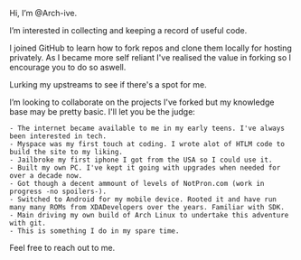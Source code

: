 Hi, I’m @Arch-ive.

I’m interested in collecting and keeping a record of useful code. 

I joined GitHub to learn how to fork repos and clone them locally for hosting privately. As I became more self reliant I've realised the value in forking so I encourage you to do so aswell.

Lurking my upstreams to see if there's a spot for me.

I’m looking to collaborate on the projects I've forked but my knowledge base may be pretty basic. I'll let you be the judge:

	- The internet became available to me in my early teens. I've always been interested in tech.
	- Myspace was my first touch at coding. I wrote alot of HTLM code to build the site to my liking.
	- Jailbroke my first iphone I got from the USA so I could use it.
	- Built my own PC. I've kept it going with upgrades when needed for over a decade now.
	- Got though a decent ammount of levels of NotPron.com (work in progress -no spoilers-).
	- Switched to Android for my mobile device. Rooted it and have run many many ROMs from XDADevelopers over the years. Familiar with SDK.
	- Main driving my own build of Arch Linux to undertake this adventure with git.
	- This is something I do in my spare time.

Feel free to reach out to me.
